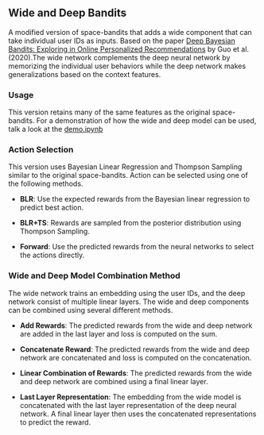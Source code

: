 ## Wide and Deep Bandits

A modified version of space-bandits that adds a wide component that can take individual user IDs as inputs. Based on the paper [Deep Bayesian Bandits: Exploring in Online Personalized Recommendations](https://arxiv.org/abs/2008.00727) by Guo et al. (2020).The wide network complements the deep neural network by memorizing the individual user behaviors while the deep network makes generalizations based on the context features. 

### Usage

This version retains many of the same features as the original space-bandits. For a demonstration of how the wide and deep model can be used, talk a look at the [demo.ipynb](https://github.com/fellowship/space-bandits/blob/dev/wide_deep_bandits/demo.ipynb)

### Action Selection

This version uses Bayesian Linear Regression and Thompson Sampling similar to the original space-bandits. Action can be selected using one of the following methods.

- **BLR**: Use the expected rewards from the Bayesian linear regression to predict best action. 

- **BLR+TS**: Rewards are sampled from the posterior distribution using Thompson Sampling.  

- **Forward**: Use the predicted rewards from the neural networks to select the actions directly. 

### Wide and Deep Model Combination Method

The wide network trains an embedding using the user IDs, and the deep network consist of multiple linear layers. The wide and deep components can be combined using several different methods. 

- **Add Rewards**: The predicted rewards from the wide and deep network are added in the last layer and loss is computed on the sum. 

- **Concatenate Reward**: The predicted rewards from the wide and deep network are concatenated and loss is computed on the concatenation. 

- **Linear Combination of Rewards**: The predicted rewards from the wide and deep network are combined using a final linear layer. 

- **Last Layer Representation**: The embedding from the wide model is concatenated with the last layer representation of the deep neural network. A final linear layer then uses the concatenated representations to predict the reward. 

